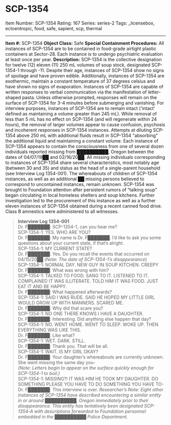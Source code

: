 # SCP-1354
Item Number: SCP-1354
Rating: 167
Series: series-2
Tags: _licensebox, ectoentropic, food, safe, sapient, scp, thermal

---

**Item #:** SCP-1354
**Object Class:** Safe
**Special Containment Procedures:** All instances of SCP-1354 are to be contained in food-grade airtight plastic containers at Sector-28. Each instance is to undergo psychiatric evaluation at least once per year.
**Description:** SCP-1354 is the collective designation for twelve (12) eleven (11) 250 mL volumes of soup stock, designated SCP-1354-1 through -11. Despite their age, instances of SCP-1354 show no signs of spoilage and have proven edible. Additionally, instances of SCP-1354 are exothermic, maintain a constant temperature of 37 degrees celsius and have shown no signs of evaporation.
Instances of SCP-1354 are capable of written responses to verbal communication via the manifestation of letter-shaped pasta. Unless otherwise prompted, responses will remain on the surface of SCP-1354 for 3-4 minutes before submerging and vanishing. For interview purposes, instances of SCP-1354 are to remain intact ('intact' defined as maintaining a volume greater than 245 mL). While removal of less than 5 mL has no effect on SCP-1354 (and will regenerate within 24 hours), the removal of larger volumes appear to cause confusion, psychosis and incoherent responses in SCP-1354 instances. Attempts at diluting SCP-1354 above 250 mL with additional fluids result in SCP-1354 "absorbing" the additional liquid and maintaining a constant volume.
Each instance of SCP-1354 appears to contain the consciousness from one of several dozen individuals reported missing from ██████████, Oregon between the dates of 04/07/19██ and 02/16/20██. All missing individuals corresponding to instances of SCP-1354 share several characteristics, most notably age (between 30 and 35) and status as the head of a single-parent household (see Interview Log 1354-001). The whereabouts of children of SCP-1354 instances, as well as an additional ██ missing persons believed to correspond to uncontained instances, remain unknown.
SCP-1354 was brought to Foundation attention after persistent rumors of “talking soup” began circulating in local homeless shelters and soup kitchens. Further investigation led to the procurement of this instance as well as a further eleven instances of SCP-1354 obtained during a recent canned food drive. Class B amnestics were administered to all witnesses.
> **Interview Log 1354-001**  
>  Dr. F███████: SCP-1354-1, can you hear me?  
>  SCP-1354-1: YES. WHO ARE YOU?  
>  Dr. F███████: My name is Dr. F███████. I’d like to ask you some questions about your current state, if that’s alright.  
>  SCP-1354-1: MY CURRENT STATE?  
>  Dr. F███████: Yes. Do you recall the events that occurred on 04/15/20██ (_Note: The date of SCP-1354-1’s disappearance_)  
>  SCP-1354-1: NORMAL DAY. NEW GUY IN SOUP KITCHEN. CREEPY  
>  Dr. F███████: What was wrong with him?  
>  SCP-1354-1: TALKED TO FOOD. SANG TO IT. LISTENED TO IT. COMPLAINED IT WAS ILLITERATE. TOLD HIM IT WAS FOOD. JUST EAT IT AND BE HAPPY.  
>  Dr. F███████: What happened afterwards?  
>  SCP-1354-1: SAID I WAS RUDE. SAID HE HOPED MY LITTLE GIRL WOULD GROW UP WITH MANNERS. SCARED ME.  
>  Dr. F███████: Why did that scare you?  
>  SCP-1354-1: NO ONE THERE KNOWS I HAVE A DAUGHTER.  
>  Dr. F███████: Interesting. Did anything else happen that day?  
>  SCP-1354-1: NO. WENT HOME. WENT TO SLEEP. WOKE UP. THEN EVERYTHING WAS LIKE THIS.  
>  Dr. F███████: Like what?  
>  SCP-1354-1: WET. DARK. STILL.  
>  Dr. F███████: Thank you. That will be all.  
>  SCP-1354-1: WAIT. IS MY GIRL OKAY?  
>  Dr. F███████: Your daughter’s whereabouts are currently unknown. She went missing the same day you-  
>  _(Note: Letters begin to appear on the surface quickly enough for SCP-1354-1 to boil.)_  
>  SCP-1354-1: MISSING?! IT WAS HIM HE TOOK MY DAUGHTER. DO SOMETHING PLEASE YOU HAVE TO DO SOMETHING YOU HAVE TO-  
>  Dr. F███████: This interview is over.
> _Researcher’s Note: Eight other instances of SCP-1354 have described encountering a similar entity in or around ██████████, Oregon immediately prior to their disappearance. This entity has tentatively been designated SCP-1354-A with descriptions forwarded to Foundation personnel embedded in the ██████████ Police Department._